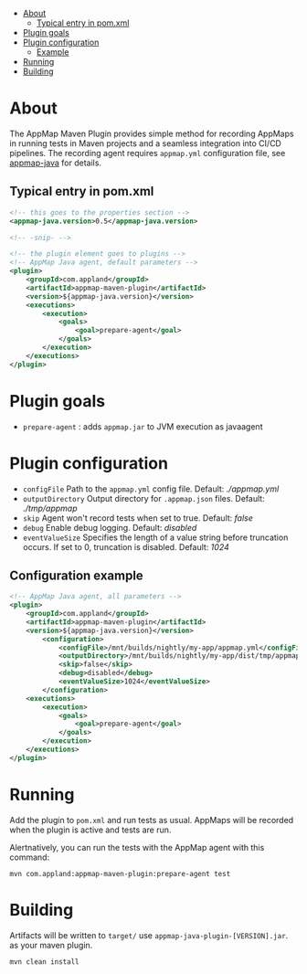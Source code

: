- [About](#about)
  - [Typical entry in pom.xml](#typical-entry-in-pomxml)
- [Plugin goals](#plugin-goals)
- [Plugin configuration](#plugin-configuration)
  - [Example](#example)
- [Running](#running)
- [Building](#building)

# About

The AppMap Maven Plugin provides simple method for recording AppMaps in running tests in Maven projects and a seamless integration into CI/CD pipelines. The recording agent requires `appmap.yml` configuration file, see [appmap-java](https://github.com/applandinc/appmap-java/blob/master/README.md) for details.

## Typical entry in pom.xml
```xml
<!-- this goes to the properties section -->
<appmap-java.version>0.5</appmap-java.version>

<!-- -snip- -->

<!-- the plugin element goes to plugins -->
<!-- AppMap Java agent, default parameters -->
<plugin>
    <groupId>com.appland</groupId>
    <artifactId>appmap-maven-plugin</artifactId>
    <version>${appmap-java.version}</version>
    <executions>
        <execution>
            <goals>
                <goal>prepare-agent</goal>
            </goals>
        </execution>
    </executions>
</plugin>
```

# Plugin goals
- `prepare-agent` : adds `appmap.jar` to JVM execution as javaagent

# Plugin configuration
- `configFile` Path to the `appmap.yml` config file. Default: _./appmap.yml_
- `outputDirectory` Output directory for `.appmap.json` files. Default: _./tmp/appmap_
- `skip` Agent won't record tests when set to true. Default: _false_ 
- `debug` Enable debug logging. Default: _disabled_
- `eventValueSize` Specifies the length of a value string before truncation occurs. If set to 0, truncation is disabled. Default: _1024_

## Configuration example
```xml
<!-- AppMap Java agent, all parameters -->
<plugin>
    <groupId>com.appland</groupId>
    <artifactId>appmap-maven-plugin</artifactId>
    <version>${appmap-java.version}</version>
        <configuration>
            <configFile>/mnt/builds/nightly/my-app/appmap.yml</configFile>
            <outputDirectory>/mnt/builds/nightly/my-app/dist/tmp/appmap</outputDirectory>
            <skip>false</skip>
            <debug>disabled</debug>
            <eventValueSize>1024</eventValueSize>
        </configuration>
    <executions>
        <execution>
            <goals>
                <goal>prepare-agent</goal>
            </goals>
        </execution>
    </executions>
</plugin>
```

# Running
Add the plugin to `pom.xml` and run tests as usual. AppMaps will be recorded when the plugin is active and tests are run.

Alertnatively, you can run the tests with the AppMap agent with this command:
```shell
mvn com.appland:appmap-maven-plugin:prepare-agent test
```

# Building

Artifacts will be written to `target/` use `appmap-java-plugin-[VERSION].jar`. as your maven plugin.

```shell
mvn clean install
```
